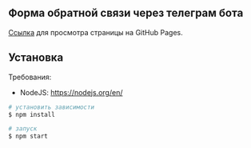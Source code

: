 ## Форма обратной связи через телеграм бота


[Ссылка](https://vitaliyone.github.io/tg-contact-form/) для просмотра страницы на GitHub Pages.
## Установка

Требования:

- NodeJS: https://nodejs.org/en/

```bash
# установить зависимости
$ npm install

# запуск
$ npm start
```

